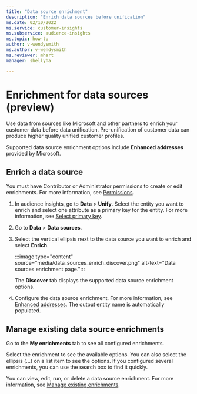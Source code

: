 ```yaml
---
title: "Data source enrichment"
description: "Enrich data sources before unification"
ms.date: 02/10/2022
ms.service: customer-insights
ms.subservice: audience-insights
ms.topic: how-to
author: v-wendysmith
ms.author: v-wendysmith
ms.reviewer: mhart
manager: shellyha

---
```


# Enrichment for data sources (preview)

Use data from sources like Microsoft and other partners to enrich your customer data before data unification. Pre-unification of customer data can produce higher quality unified customer profiles.

Supported data source enrichment options include **Enhanced addresses** provided by Microsoft.

## Enrich a data source

You must have Contributor or Administrator permissions to create or edit enrichments. For more information, see [Permissions](permissions.md).  

1. In audience insights, go to **Data** > **Unify**. Select the entity you want to enrich and select one attribute as a primary key for the entity. For more information, see [Select primary key](map-entities.md).

1. Go to **Data** > **Data sources**.
 
1. Select the vertical ellipsis next to the data source you want to enrich and select **Enrich**.

   :::image type="content" source="media/data_sources_enrich_discover.png" alt-text="Data sources enrichment page.":::

   The **Discover** tab displays the supported data source enrichment options.

1. Configure the data source enrichment. For more information, see [Enhanced addresses](enrichment-enhanced-addresses.md). The output entity name is automatically populated.

## Manage existing data source enrichments

Go to the **My enrichments** tab to see all configured enrichments.

Select the enrichment to see the available options. You can also select the ellipsis (...) on a list item to see the options. If you configured several enrichments, you can use the search box to find it quickly.

You can view, edit, run, or delete a data source enrichment. For more information, see [Manage existing enrichments](enrichment-hub.md).
